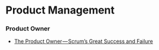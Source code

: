 # Product Management

### Product Owner
- [The Product Owner — Scrum’s Great Success and Failure](https://hackernoon.com/the-product-owner-scrums-great-success-and-failure-dfc12dbb3fd8)
